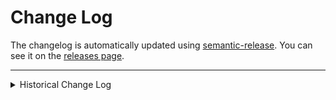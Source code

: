 # Change Log

The changelog is automatically updated using
[semantic-release](https://github.com/semantic-release/semantic-release). You
can see it on the [releases page](../../releases).

---

<details>
<summary>Historical Change Log</summary>

#### Version 7.5.1 _(2019-03-05)_

- Fixed an issue preventing the use of `hibp` in React Native development mode
  ([8e5b4de7][8e5b4de7])

#### Version 7.5.0 _(2019-01-27)_

- Added a `userAgent` option to all functions to facilitate specifying your own
  `User-Agent` header value for requests made to the haveibeenpwned.com and
  pwnedpasswords.com APIs ([#63][63])
- Added a `baseUrl` option to all functions to facilitate specifying your own
  URL for requests that would normally be made to
  `https://haveibeenpwned.com/api` and `https://api.pwnedpasswords.com` to
  facilitate proxying the requests through your own server (which may be
  necessary if you wish to use the `breachedAccount` and `search` functions
  after January, 2019 as `haveibeenpwned.com` no longer accepts
  `breachedaccount` endpoint requests originating from a browser)

  See issue [#60][60] for more details and discussion.

#### Version 7.4.0 _(2019-01-19)_

- Added an `includeUnverified` option to the `breachedAccount` function to
  include "unverified" breaches in the results ([be01ad12][be01ad12])
- Generalized the 403 Forbidden response message to simply "access denied" as
  this type of response from `haveibeenpwned.com` is no longer limited to a
  missing `User-Agent` header field ([15e02f97][15e02f97])
- Added a new error specific to 403 Forbidden responses that includes the Ray ID
  from Cloudflare so users can contact `haveibeenpwned.com` when they are being
  blocked ([cd74e40d][cd74e40d])
- Removed (and prevented future creation of) empty `remote-api` bundle in the
  ESM build
- Defined and exported the `hibp` namespace for typing the UMD build

#### Version 7.3.0 _(2019-01-05)_

- Converted to TypeScript ([#56][56])

#### Version 7.2.3 _(2018-12-20)_

- Fixed build on Windows ([48d25282][48d25282])
- Moved CI from Travis to Circle ([#52][52])
- Moved coverage reports from Coveralls to Codecov ([#53][53])

#### Version 7.2.2 _(2018-11-26)_

- Updated a **development-only** dependency (`start-server-and-test`) to remove
  a compromised transitive dependency (`flatmap-stream@0.1.1`). See
  [dominictarr/event-stream#116][dominictarr/event-stream#116] for further
  details.
- Removed redundant pre-publish build step

#### Version 7.2.1 _(2018-10-23)_

- Fixed the CommonJS build ([3f33becf][3f33becf])

#### Version 7.2.0 _(2018-10-16)_

- Added an ESM for browsers build ([#49][49])

#### Version 7.1.3 _(2018-06-26)_

- Fixed custom `User-Agent` request header implementation ([#40][40])

#### Version 7.1.2 _(2018-06-26)_

- Fixed `Forbidden` errors by adding a custom `User-Agent` request header when
  running outside the browser ([#39][39])

#### Version 7.1.1 _(2018-04-04)_

- Fixed build scripts to prevent including test-only mocks in published output

#### Version 7.1.0 _(2018-04-04)_

- Added npm `prepare` script to facilitate installing from hosted git
- Replaced [js-sha1][js-sha1] with [jsSHA][jssha]
- Fixed a misleading comment in the `hibp` export documentation
- Integrated [Renovate][renovate] for automated dependency updates
- Changed mocking strategy and refactored tests

#### Version 7.0.0 _(2018-03-13)_

##### Breaking Changes (see [MIGRATION.md](MIGRATION.md) for details):

- Modified `pwnedPassword` to use the more secure hash range API
  ([@danieladams456][danieladams456] in [#23][23])
- Modified `pwnedPasswordRange` to resolve with array of objects
  ([@danieladams456][danieladams456] in [#24][24])

#### Version 6.0.0 _(2018-02-25)_

- Restored `puppeteer` to a development dependency
- Cleaned up some tests

##### Breaking Changes (see [MIGRATION.md](MIGRATION.md) for details):

- Dropped support for Node < 6

#### Version 5.3.0 _(2018-02-24)_

- Added `"sideEffects": false` to support Webpack 4 tree-shaking
- Added support for searching pwned passwords by range (#21)
- Switched API endpoint for `pwnedPassword` module to new `pwnedpasswords.com`
  domain

#### Version 5.2.5 _(2017-12-07)_

- Removed `puppeteer` optional dependency as it was causing downstream consumers
  to download Chromium (particularly, when running things with `npx`). The
  `test:umd` script now requires you manually install `puppeteer` before running
  it, which will be done automatically in CI.

#### Version 5.2.4 _(2017-12-07)_

- Reverted `puppeteer` to `0.12.0` ~~as `0.13.0` was causing downstream
  consumers to download Chromium.~~

#### Version 5.2.3 _(2017-12-07)_

- Reformated some documentation files
- Updated dependencies

#### Version 5.2.2 _(2017-11-08)_

- Internal maintenance

#### Version 5.2.1 _(2017-11-07)_

- Internal maintenance

#### Version 5.2.0 _(2017-08-04)_

- Added [`pwnedPassword`][hibp-pwnedpassword] method to check a password to see
  if it has been previously exposed in a data breach (#16)

#### Version 5.1.0 _(2017-07-10)_

- Replaced webpack with rollup for UMD bundling (#15)
- Updated dependencies

#### Version 5.0.0 _(2017-07-01)_

- Targeted browsers in CommonJS/ES Module builds (#11)
- Updated dependencies

##### Breaking Changes (see [MIGRATION.md](MIGRATION.md) for details):

- Removed `index.js`, the `source-map-support` entry point (#7)
- Replaced `browser` field in package.json with `unpkg` (#12)
- Removed the top-level `default` export (#14)

#### Version 4.4.0 _(2017-06-22)_

- Separated functions into individual modules (fixed tree-shaking)
- Provided safer UMD script tag instructions
- Explicitly targeted browsers in UMD build (resulting in reduced file size)
- Updated dependencies

#### Version 4.3.0 _(2017-06-08)_

- Added [`search`][hibp-search] method for querying breaches and pastes
  simultaneously (like the search form on the [website][haveibeenpwned])
- Set the AMD module name in the UMD build to `hibp` rather than anonymous
- Updated dependencies

#### Version 4.2.1 _(2017-05-27)_

- Fixed UMD build that broke in 4.2.0

#### Version 4.2.0 _(2017-05-25)_

- Fixed return type in `breachedAccount` documentation
- Added support for tree-shaking bundlers
- Optimized tests
- Updated dependencies

#### Version 4.1.1 _(2017-01-16)_

- Published `example` directory for RunKit support
- Removed `old` directory from package that slipped in by mistake

#### Version 4.1.0 _(2017-01-16)_

- Encoded user input used in API query string parameters
- Added RunKit information for live trial usage

#### Version 4.0.1 _(2017-01-04)_

- First release of 2017! :tada:
- Reduced size of UMD build by 75%
- Updated dependencies

#### Version 4.0.0 _(2016-12-10)_

- Tweaked toolchain configs
- Restructured test data
- Updated dependencies

##### Breaking Changes (see [MIGRATION.md](MIGRATION.md) for details):

- Dropped support for Node < 4

#### Version 3.0.0 _(2016-10-23)_

- Added `yarn.lock` for experimental [yarn][yarn] support
- Removed expect.js dependency from the test environment
- Expanded usage documentation
- Updated dependencies

##### Breaking Changes (see [MIGRATION.md](MIGRATION.md) for details):

- The browser (UMD) version has moved from the `lib` directory to the `dist`
  directory.

#### Version 2.2.0 _(2016-10-03)_

- Added fallback for unexpected HTTP responses (thanks @jellekralt)
- Added handling for new HTTP 429 (Too Many Requests) rate-limiting responses
- Improved tests
- Switched code style from SemiStandard to Airbnb
- Updated dependencies

#### Version 2.1.0 _(2016-09-04)_

- Replaced **npmcdn.com** with **unpkg.com** in the documentation as the service
  is being renamed
- Inherited support for `http_proxy` and `https_proxy` environment variables
  from Axios 0.14.0
- Simplified build scripts
- Refactored test environment
- Updated dependencies

#### Version 2.0.0 _(2016-08-07)_

##### New:

- Added browser support

##### Breaking Changes (see [MIGRATION.md](MIGRATION.md) for details):

- Changed API methods to resolve to null instead of undefined when no data was
  found
- Changed API methods to take a configuration object rather than optional,
  positional parameters

#### Version 1.0.8 _(2016-08-06)_

- Updated description and example usage
- Switched test coverage from istanbul to nyc
- Improved cross-platform compatibility for development
- Updated dependencies

#### Version 1.0.7 _(2016-07-21)_

- Minor performance increase
- Fixed API documentation for 'breaches' query
- Updated dependencies

#### Version 1.0.6 _(2016-06-28)_

- Increased visibility in npm search
- Minor improvements to development environment

#### Version 1.0.5 _(2016-04-22)_

- Removed temporary 'breach' hack as the API endpoint has been fixed
- Updated dependencies

#### Version 1.0.4 _(2016-04-12)_

- Changed temporary 'breach' hack to match author's intentions

  _The API author (Troy Hunt) indicated there is no hard format restrictions on
  a breach name, so the concept of an invalid breach name is not in play here.
  The API will respond with HTTP status 404 (not found) once the fix has been
  applied. This change mimics that behavior as opposed to responding with HTTP
  status 400 (bad request), which was my initial interpretation._

#### Version 1.0.3 _(2016-04-10)_

- Updated documentation

#### Version 1.0.2 _(2016-04-10)_

- Shield clients from broken '[breach][singlebreach]' endpoint when querying for
  an invalid breach name

  _Currently, the endpoint responds with HTTP status 200 and "page not found"
  HTML in the body if an invalid breach name is queried (e.g. 'adobe.com',
  instead of the proper breach name, 'adobe'). Based on the response codes
  described in the API documentation, I believe it should respond with HTTP
  status 400 (bad request). Prior to this patch, it lead to a confusing one-off
  scenario for clients consuming this module. This change should provide a
  consistent experience by intercepting this specific case and throwing a "bad
  request" error instead of a `SyntaxError` from trying to parse HTML. I brought
  this API behavioral discrepancy to the API author's attention and he agreed it
  was broken and noted that a fix is incoming._

- Updated tests

#### Version 1.0.1 _(2016-04-08)_

- Removed `preferGlobal` option from package.json

#### Version 1.0.0 _(2016-04-08)_

- Initial release

</details>

[hibp-pwnedpassword]: API.md#module_pwnedPassword
[hibp-search]: API.md#module_search
[haveibeenpwned]: https://haveibeenpwned.com
[singlebreach]: https://haveibeenpwned.com/API/v2#SingleBreach
[yarn]: https://yarnpkg.com
[danieladams456]: https://github.com/danieladams456
[23]: https://github.com/wKovacs64/hibp/pull/23
[24]: https://github.com/wKovacs64/hibp/pull/24
[renovate]: https://renovateapp.com/
[js-sha1]: https://github.com/emn178/js-sha1
[jssha]: https://github.com/Caligatio/jsSHA
[39]: https://github.com/wKovacs64/hibp/pull/39
[40]: https://github.com/wKovacs64/hibp/pull/40
[49]: https://github.com/wKovacs64/hibp/pull/49
[3f33becf]:
  https://github.com/wKovacs64/hibp/commit/3f33becfa23b80abc45fbeaad6c8c9f85113d126
[dominictarr/event-stream#116]:
  https://github.com/dominictarr/event-stream/issues/116
[48d25282]:
  https://github.com/wKovacs64/hibp/commit/48d25282407d2b1d3cdfac51f311d018a6a16d25
[52]: https://github.com/wKovacs64/hibp/pull/52
[53]: https://github.com/wKovacs64/hibp/pull/53
[56]: https://github.com/wKovacs64/hibp/pull/56
[be01ad12]:
  https://github.com/wKovacs64/hibp/commit/be01ad1253b7ceb3c7f844049451a4e8e9e3a858
[15e02f97]:
  https://github.com/wKovacs64/hibp/commit/15e02f970286a410a275fe3457f559050632e5bd
[cd74e40d]:
  https://github.com/wKovacs64/hibp/commit/cd74e40de95143252ab99f5c070a84e54b1365a6
[60]: https://github.com/wKovacs64/hibp/issues/60
[63]: https://github.com/wKovacs64/hibp/pull/63
[64]: https://github.com/wKovacs64/hibp/pull/64
[8e5b4de7]:
  https://github.com/wKovacs64/hibp/commit/8e5b4de79d25d834e14b8917101b4e0209d52f14
